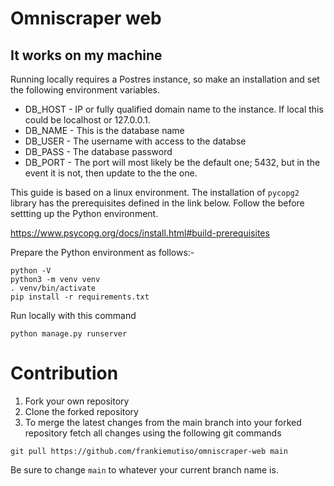 # Omniscraper web


## It works on my machine

Running locally requires a Postres instance, so make an installation and set the following environment variables.

 - DB_HOST - IP or fully qualified domain name to the instance. If local this could be localhost or 127.0.0.1. 
 - DB_NAME - This is the database name
 - DB_USER - The username with access to the databse
 - DB_PASS - The database password
 - DB_PORT - The port will most likely be the default one; 5432, but in the event it is not, then update to the the one.

This guide is based on a linux environment. The installation of `pycopg2` library has the prerequisites defined in the link below. Follow the before settting up the Python environment.

https://www.psycopg.org/docs/install.html#build-prerequisites

Prepare the Python environment as follows:-

```
python -V
python3 -m venv venv
. venv/bin/activate
pip install -r requirements.txt
```

Run locally with this command

```
python manage.py runserver
```


# Contribution

1. Fork your own repository
2. Clone the forked repository
3. To merge the latest changes from the main branch into your forked repository fetch all changes using the following git commands

```
git pull https://github.com/frankiemutiso/omniscraper-web main 
```

Be sure to change `main` to whatever your current branch name is.